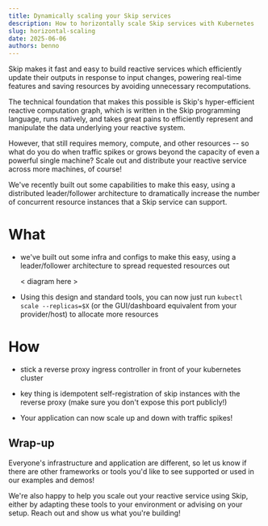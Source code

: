 ```yaml
---
title: Dynamically scaling your Skip services
description: How to horizontally scale Skip services with Kubernetes
slug: horizontal-scaling
date: 2025-06-06
authors: benno
---
```


Skip makes it fast and easy to build reactive services which efficiently update
their outputs in response to input changes, powering real-time features and
saving resources by avoiding unnecessary recomputations.

The technical foundation that makes this possible is Skip's hyper-efficient
reactive computation graph, which is written in the Skip programming language,
runs natively, and takes great pains to efficiently represent and manipulate
the data underlying your reactive system.

However, that still requires memory, compute, and other resources -- so what do
you do when traffic spikes or grows beyond the capacity of even a powerful
single machine? Scale out and distribute your reactive service across more
machines, of course!

<!--truncate-->

We've recently built out some capabilities to make this easy, using a
distributed leader/follower architecture to dramatically increase the number of
concurrent resource instances that a Skip service can support.

# What

- we've built out some infra and configs to make this easy, using a
  leader/follower architecture to spread requested resources out 
  
  < diagram here >
  
- Using this design and standard tools, you can now just run `kubectl scale
  --replicas=$X` (or the GUI/dashboard equivalent from your provider/host) to
  allocate more resources
  
# How

- stick a reverse proxy ingress controller in front of your kubernetes cluster

- key thing is idempotent self-registration of skip instances with the reverse
  proxy (make sure you don't expose this port publicly!)

- Your application can now scale up and down with traffic spikes!


## Wrap-up

Everyone's infrastructure and application are different, so let us know if there
are other frameworks or tools you'd like to see supported or used in our
examples and demos!

We're also happy to help you scale out your reactive service using Skip, either
by adapting these tools to your environment or advising on your setup.  Reach
out and show us what you're building!
